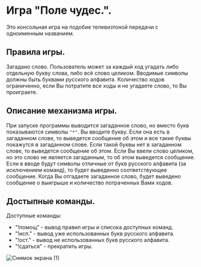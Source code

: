 # Игра "Поле чудес.".
Это консольная игра на подобие телевизтоной  передачи с одноименным названием.
## Правила игры.
 Загадано слово. Пользователь может за каждый ход угадать либо отдельную букву слова, либо всё слово целиком. Вводимые символы должны быть буквами русского алфавита. Количество ходов ограниченно, если Вы потратите все ходы и не угадаете слово, то Вы проиграете.
## Описание механизма игры.
 При запуске программы выводится загаданное слово, но вместо букв показываются символы `"*"`. Вы вводите букву. Если она есть в загаданном слове, то выведется сообщение об этом и все такие буквы покажутся в загаданном слове. Если такой буквы нет в загаданном слове, то выведется сообщение об этом. Если Вы ввели слово целиком, но это слово не является загаданным, то об этом выведется сообщение. Если в вводе будут символы отличные от букв русского алфавита (за исключением команд), то будет выведенно соответствующее сообщение. Когда Вы отгадаете загаданное слово, будет выведено сообщение о выигрыше и количество потраченных Вами ходов.
 ## Достыпные команды.
  Доступные команды:
   * "!помощ" - вывод правил игры и списока доступных команд.
   * "!исп." - вывод уже использованных букв русского алфавита.
   * "!ост." - вывод не использованных букв русского алфавита.
   * "!сдаться" - прекратить игры.

![Снимок экрана (1)](https://user-images.githubusercontent.com/99536541/159119574-4e346c64-c84c-4e2b-a4e4-525293cdc685.png)
